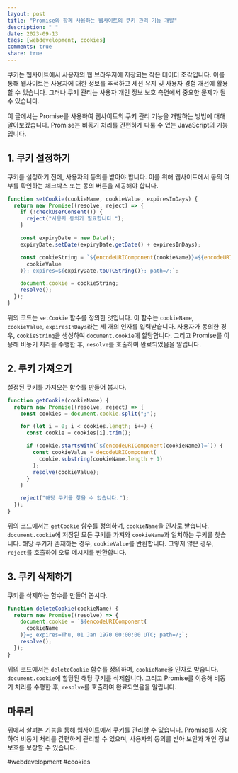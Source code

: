 ```yaml
---
layout: post
title: "Promise와 함께 사용하는 웹사이트의 쿠키 관리 기능 개발"
description: " "
date: 2023-09-13
tags: [webdevelopment, cookies]
comments: true
share: true
---
```


쿠키는 웹사이트에서 사용자의 웹 브라우저에 저장되는 작은 데이터 조각입니다. 이를 통해 웹사이트는 사용자에 대한 정보를 추적하고 세션 유지 및 사용자 경험 개선에 활용할 수 있습니다. 그러나 쿠키 관리는 사용자 개인 정보 보호 측면에서 중요한 문제가 될 수 있습니다.

이 글에서는 Promise를 사용하여 웹사이트의 쿠키 관리 기능을 개발하는 방법에 대해 알아보겠습니다. Promise는 비동기 처리를 간편하게 다룰 수 있는 JavaScript의 기능입니다.

## 1. 쿠키 설정하기

쿠키를 설정하기 전에, 사용자의 동의를 받아야 합니다. 이를 위해 웹사이트에서 동의 여부를 확인하는 체크박스 또는 동의 버튼을 제공해야 합니다.

```javascript
function setCookie(cookieName, cookieValue, expiresInDays) {
  return new Promise((resolve, reject) => {
    if (!checkUserConsent()) {
      reject("사용자 동의가 필요합니다.");
    }

    const expiryDate = new Date();
    expiryDate.setDate(expiryDate.getDate() + expiresInDays);

    const cookieString = `${encodeURIComponent(cookieName)}=${encodeURIComponent(
      cookieValue
    )}; expires=${expiryDate.toUTCString()}; path=/;`;

    document.cookie = cookieString;
    resolve();
  });
}
```

위의 코드는 `setCookie` 함수를 정의한 것입니다. 이 함수는 `cookieName`, `cookieValue`, `expiresInDays`라는 세 개의 인자를 입력받습니다. 사용자가 동의한 경우, `cookieString`을 생성하여 `document.cookie`에 할당합니다. 그리고 Promise를 이용해 비동기 처리를 수행한 후, `resolve`를 호출하여 완료되었음을 알립니다.

## 2. 쿠키 가져오기

설정된 쿠키를 가져오는 함수를 만들어 봅시다.

```javascript
function getCookie(cookieName) {
  return new Promise((resolve, reject) => {
    const cookies = document.cookie.split(";");

    for (let i = 0; i < cookies.length; i++) {
      const cookie = cookies[i].trim();

      if (cookie.startsWith(`${encodeURIComponent(cookieName)}=`)) {
        const cookieValue = decodeURIComponent(
          cookie.substring(cookieName.length + 1)
        );
        resolve(cookieValue);
      }
    }

    reject("해당 쿠키를 찾을 수 없습니다.");
  });
}
```

위의 코드에서는 `getCookie` 함수를 정의하며, `cookieName`을 인자로 받습니다. `document.cookie`에 저장된 모든 쿠키를 가져와 `cookieName`과 일치하는 쿠키를 찾습니다. 해당 쿠키가 존재하는 경우, `cookieValue`를 반환합니다. 그렇지 않은 경우, `reject`를 호출하여 오류 메시지를 반환합니다.

## 3. 쿠키 삭제하기

쿠키를 삭제하는 함수를 만들어 봅시다.

```javascript
function deleteCookie(cookieName) {
  return new Promise((resolve) => {
    document.cookie = `${encodeURIComponent(
      cookieName
    )}=; expires=Thu, 01 Jan 1970 00:00:00 UTC; path=/;`;
    resolve();
  });
}
```

위의 코드에서는 `deleteCookie` 함수를 정의하며, `cookieName`을 인자로 받습니다. `document.cookie`에 할당된 해당 쿠키를 삭제합니다. 그리고 Promise를 이용해 비동기 처리를 수행한 후, `resolve`를 호출하여 완료되었음을 알립니다.

## 마무리

위에서 살펴본 기능을 통해 웹사이트에서 쿠키를 관리할 수 있습니다. Promise를 사용하여 비동기 처리를 간편하게 관리할 수 있으며, 사용자의 동의를 받아 보안과 개인 정보 보호를 보장할 수 있습니다.

#webdevelopment #cookies